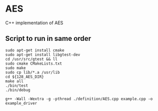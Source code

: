 # AES
C++ implementation of AES

## Script to run in same order
```
sudo apt-get install cmake
sudo apt-get install libgtest-dev
cd /usr/src/gtest && ll
sudo cmake CMakeLists.txt
sudo make
sudo cp lib/*.a /usr/lib
cd ${128_AES_DIR}
make all
./bin/test
./bin/debug

g++ -Wall -Wextra -g -pthread ./definition/AES.cpp example.cpp -o example_driver
```
